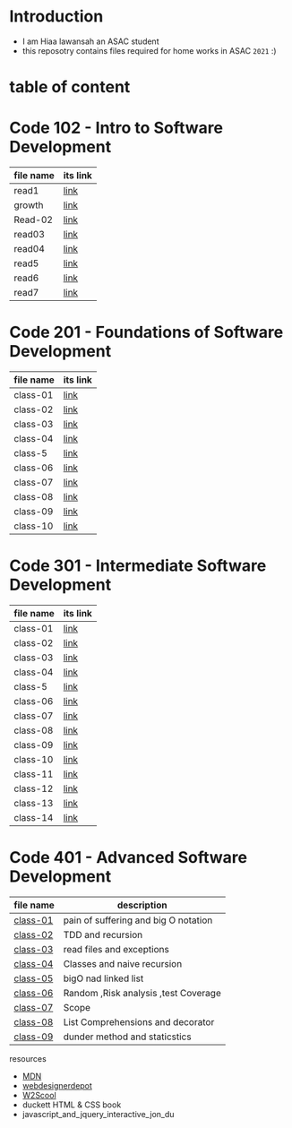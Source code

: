 # Introduction

- I am Hiaa lawansah an ASAC student
- this reposotry contains files required for home works in ASAC `2021` :)

# table of content

# Code 102 - Intro to Software Development

| file name | its link                                                 |
| --------- | -------------------------------------------------------- |
| read1     | [link](https://hayaa123.github.io/reading-notes/read1)   |
| growth    | [link](https://hayaa123.github.io/reading-notes/growth)  |
| Read-02   | [link](https://hayaa123.github.io/reading-notes/Read-02) |
| read03    | [link](https://hayaa123.github.io/reading-notes/read03)  |
| read04    | [link](https://hayaa123.github.io/reading-notes/read04)  |
| read5     | [link](https://hayaa123.github.io/reading-notes/read5)   |
| read6     | [link](https://hayaa123.github.io/reading-notes/read6)   |
| read7     | [link](https://hayaa123.github.io/reading-notes/read7)   |

# Code 201 - Foundations of Software Development

| file name | its link                                                  |
| --------- | --------------------------------------------------------- |
| class-01  | [link](https://hayaa123.github.io/reading-notes/class-01) |
| class-02  | [link](https://hayaa123.github.io/reading-notes/class-02) |
| class-03  | [link](https://hayaa123.github.io/reading-notes/class-03) |
| class-04  | [link](https://hayaa123.github.io/reading-notes/class-04) |
| class-5   | [link](https://hayaa123.github.io/reading-notes/class-5)  |
| class-06  | [link](https://hayaa123.github.io/reading-notes/class-06) |
| class-07  | [link](https://hayaa123.github.io/reading-notes/class-07) |
| class-08  | [link](https://hayaa123.github.io/reading-notes/class-08) |
| class-09  | [link](https://hayaa123.github.io/reading-notes/class-09) |
| class-10  | [link](https://hayaa123.github.io/reading-notes/class-10) |

# Code 301 - Intermediate Software Development

| file name | its link                                                      |
| --------- | ------------------------------------------------------------- |
| class-01  | [link](https://hayaa123.github.io/reading-notes/301/class-01) |
| class-02  | [link](https://hayaa123.github.io/reading-notes/301/class-02) |
| class-03  | [link](https://hayaa123.github.io/reading-notes/301/class-03) |
| class-04  | [link](https://hayaa123.github.io/reading-notes/301/class-04) |
| class-5   | [link](https://hayaa123.github.io/reading-notes/301/class-05) |
| class-06  | [link](https://hayaa123.github.io/reading-notes/301/class-06) |
| class-07  | [link](https://hayaa123.github.io/reading-notes/301/class-07) |
| class-08  | [link](https://hayaa123.github.io/reading-notes/301/class-08) |
| class-09  | [link](https://hayaa123.github.io/reading-notes/301/class-09) |
| class-10  | [link](https://hayaa123.github.io/reading-notes/301/class-10) |
| class-11  | [link](https://hayaa123.github.io/reading-notes/301/class-11) |
| class-12  | [link](https://hayaa123.github.io/reading-notes/301/class-12) |
| class-13  | [link](https://hayaa123.github.io/reading-notes/301/class-13) |
| class-14  | [link](https://hayaa123.github.io/reading-notes/301/class-14) |

# Code 401 - Advanced Software Development

| file name                                                         | description                          |
| ----------------------------------------------------------------- | ------------------------------------ |
| [class-01](https://hayaa123.github.io/reading-notes/401/class-01) | pain of suffering and big O notation |
| [class-02](https://hayaa123.github.io/reading-notes/401/class-02) | TDD and recursion                    |
| [class-03](https://hayaa123.github.io/reading-notes/401/class-03) | read files and exceptions            |
| [class-04](https://hayaa123.github.io/reading-notes/401/class-04) | Classes and naive recursion          |
| [class-05](https://hayaa123.github.io/reading-notes/401/class-05) | bigO nad linked list                 |
| [class-06](https://hayaa123.github.io/reading-notes/401/class-06) | Random ,Risk analysis ,test Coverage |
| [class-07](https://hayaa123.github.io/reading-notes/401/class-07) | Scope                                |
| [class-08](https://hayaa123.github.io/reading-notes/401/class-08) | List Comprehensions and decorator    |
| [class-09](https://hayaa123.github.io/reading-notes/401/class-09) | dunder method and staticstics        |



resources

- [MDN](https://developer.mozilla.org/en-US/docs/Web/API/Canvas_API/Tutorial/Drawing_text#drawing_text)
- [webdesignerdepot](https://www.webdesignerdepot.com/2013/11/easily-create-stunning-animated-charts-with-chart-js/)
- [W2Scool](https://www.w3schools.com/)
- duckett HTML & CSS book
- javascript_and_jquery_interactive_jon_du
